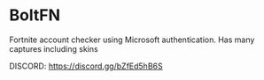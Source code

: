 # BoltFN
Fortnite account checker using Microsoft authentication. Has many captures including skins

DISCORD: https://discord.gg/bZfEd5hB6S
